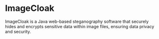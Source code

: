 # ImageCloak
ImageCloak is a Java web-based steganography software that securely hides and encrypts sensitive data within image files, ensuring data privacy and security.
